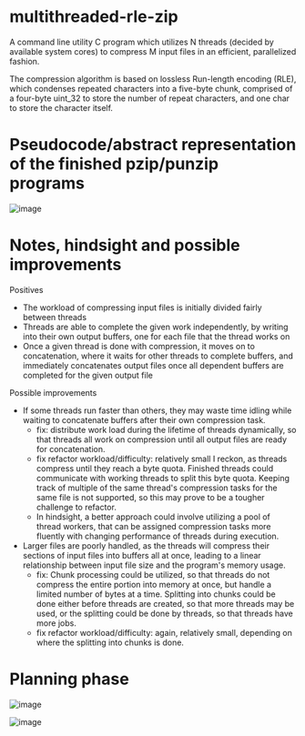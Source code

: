 # multithreaded-rle-zip

A command line utility C program which utilizes N threads (decided by available system cores) to compress M input files in an efficient, parallelized fashion. 

The compression algorithm is based on lossless Run-length encoding (RLE), which condenses repeated characters into a five-byte chunk, comprised of a four-byte uint_32 to store the number of repeat characters, and one char to store the character itself.

# Pseudocode/abstract representation of the finished pzip/punzip programs

![image](https://github.com/nibsuoogee/multithreaded-rle-zip/assets/37696410/bdceb39c-0e36-4f5b-b49d-95e006630c16)

# Notes, hindsight and possible improvements

Positives
- The workload of compressing input files is initially divided fairly between threads
- Threads are able to complete the given work independently, by writing into their own output buffers, one for each file that the thread works on
- Once a given thread is done with compression, it moves on to concatenation, where it waits for other threads to complete buffers, and immediately concatenates output files once all dependent buffers are completed for the given output file

Possible improvements
- If some threads run faster than others, they may waste time idling while waiting to concatenate buffers after their own compression task.
  -  fix: distribute work load during the lifetime of threads dynamically, so that threads all work on compression until all output files are ready for concatenation.
  -  fix refactor workload/difficulty: relatively small I reckon, as threads compress until they reach a byte quota. Finished threads could communicate with working threads to split this byte quota. Keeping track of multiple of the same thread's compression tasks for the same file is not supported, so this may prove to be a tougher challenge to refactor.
  -  In hindsight, a better approach could involve utilizing a pool of thread workers, that can be assigned compression tasks more fluently with changing performance of threads during execution.
- Larger files are poorly handled, as the threads will compress their sections of input files into buffers all at once, leading to a linear relationship between input file size and the program's memory usage.
  -  fix: Chunk processing could be utilized, so that threads do not compress the entire portion into memory at once, but handle a limited number of bytes at a time. Splitting into chunks could be done either before threads are created, so that more threads may be used, or the splitting could be done by threads, so that threads have more jobs.
  -  fix refactor workload/difficulty: again, relatively small, depending on where the splitting into chunks is done.

# Planning phase

![image](https://github.com/nibsuoogee/multithreaded-rle-zip/assets/37696410/d7101144-09c8-4ea5-a004-b7e6ae7d26bc)

![image](https://github.com/nibsuoogee/multithreaded-rle-zip/assets/37696410/9eeb6a03-d72e-413f-abb5-3e75449095dc)

